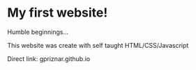 # My first website!

Humble beginnings...

This website was create with self taught HTML/CSS/Javascript

Direct link: gpriznar.github.io
